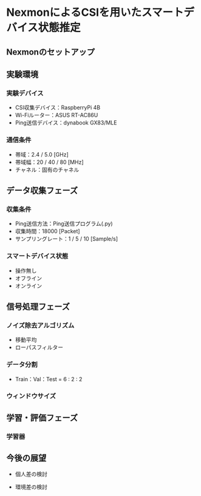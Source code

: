 # NexmonによるCSIを用いたスマートデバイス状態推定

## Nexmonのセットアップ

## 実験環境
### 実験デバイス  
- CSI収集デバイス：RaspberryPi 4B  
- Wi-Fiルーター：ASUS RT-AC86U  
- Ping送信デバイス：dynabook GX83/MLE  
  
### 通信条件  
- 帯域：2.4 / 5.0 [GHz]
- 帯域幅：20 / 40 / 80 [MHz]
- チャネル：固有のチャネル

## データ収集フェーズ
### 収集条件
- Ping送信方法：Ping送信プログラム(.py)
- 収集時間：18000 [Packet]
- サンプリングレート：1 / 5 / 10 [Sample/s]
    
### スマートデバイス状態
- 操作無し
- オフライン
- オンライン
  
## 信号処理フェーズ
### ノイズ除去アルゴリズム
- 移動平均
- ローパスフィルター
  
### データ分割
- Train：Val：Test = 6 : 2 : 2

### ウィンドウサイズ
  
## 学習・評価フェーズ
### 学習器
  

## 今後の展望
- 個人差の検討
  
- 環境差の検討
  
